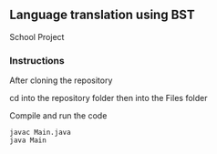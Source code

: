## Language translation using BST

School Project


### Instructions

After cloning the repository

cd into the repository folder then into the Files folder

Compile and run the code 

```
javac Main.java
java Main
```